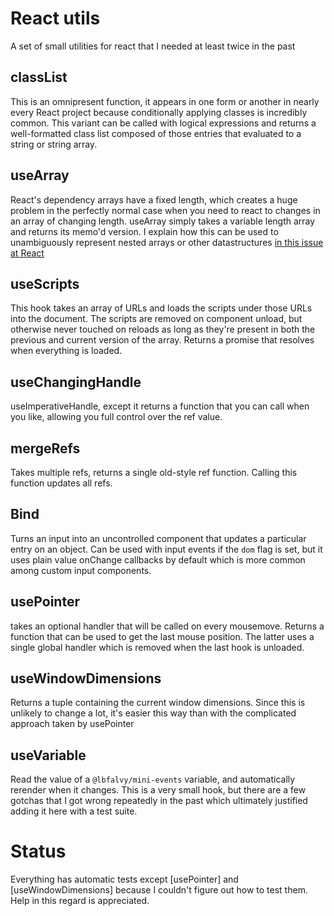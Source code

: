 # React utils

A set of small utilities for react that I needed at least
twice in the past

## classList

This is an omnipresent function, it appears in one form or another in nearly 
every React project because conditionally applying classes is incredibly
common. This variant can be called with logical expressions and returns a
well-formatted class list composed of those entries that evaluated to a
string or string array.

## useArray

React's dependency arrays have a fixed length, which creates a huge
problem in the perfectly normal case when you need to react to changes in
an array of changing length. useArray simply takes a variable length
array and returns its memo'd version. I explain how this can be used to
unambiguously represent nested arrays or other datastructures
[in this issue at React](https://github.com/facebook/react/issues/18229#issuecomment-781478424)

## useScripts

This hook takes an array of URLs and loads the scripts under those URLs
into the document. The scripts are removed on component unload, but
otherwise never touched on reloads as long as they're present in both
the previous and current version of the array. Returns a promise that
resolves when everything is loaded.

## useChangingHandle

useImperativeHandle, except it returns a function that you can call when
you like, allowing you full control over the ref value.

## mergeRefs

Takes multiple refs, returns a single old-style ref function. Calling this
function updates all refs.

## Bind

Turns an input into an uncontrolled component that updates a particular
entry on an object. Can be used with input events if the `dom` flag is
set, but it uses plain value onChange callbacks by default which is more
common among custom input components.

## usePointer

takes an optional handler that will be called on every mousemove. Returns
a function that can be used to get the last mouse position. The latter
uses a single global handler which is removed when the last hook is
unloaded.

## useWindowDimensions

Returns a tuple containing the current window dimensions. Since this is
unlikely to change a lot, it's easier this way than with the complicated
approach taken by usePointer

## useVariable

Read the value of a `@lbfalvy/mini-events` variable, and automatically rerender when it changes. This is a very small hook, but there are a few gotchas that I got wrong repeatedly in the past which ultimately justified adding it here with a test suite.

# Status

Everything has automatic tests except [usePointer] and
[useWindowDimensions] because I couldn't figure out how to test them.
Help in this regard is appreciated.